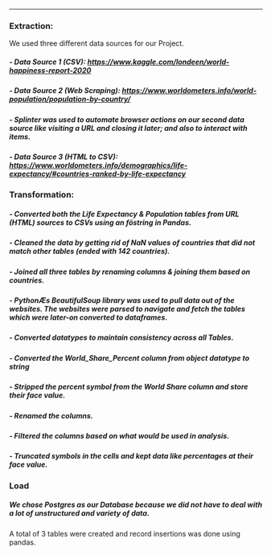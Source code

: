 ---------------------------------------------------------------------------------------------------------------------------------------
### Extraction:

We used three different data sources for our Project.
##### - Data Source 1 (CSV): https://www.kaggle.com/londeen/world-happiness-report-2020 
##### - Data Source 2 (Web Scraping): https://www.worldometers.info/world-population/population-by-country/ 
##### - Splinter was used to automate browser actions on our second data source like visiting a URL and closing it later; and also to interact with items.
##### - Data Source 3 (HTML to CSV): https://www.worldometers.info/demographics/life-expectancy/#countries-ranked-by-life-expectancy


### Transformation: 

##### - Converted both the Life Expectancy & Population tables from URL (HTML) sources to CSVs using an föstring in Pandas.
##### - Cleaned the data by getting rid of NaN values of countries that did not match other tables (ended with 142 countries).
##### - Joined all three tables by renaming columns & joining them based on countries.
##### - PythonÆs BeautifulSoup library was used to pull data out of the websites. The websites were parsed to navigate and fetch the tables which were later-on converted to dataframes. 
##### - Converted datatypes to maintain consistency across all Tables.
##### - Converted the World_Share_Percent column from object datatype to string
##### - Stripped the percent symbol from the World Share column and store their face value.
##### - Renamed the columns.
##### - Filtered the columns based on what would be used in analysis.
##### - Truncated symbols in the cells and kept data like percentages at their face value.
   
### Load

##### We chose Postgres as our Database because we did not have to deal with a lot of unstructured and variety of data.
A total of 3 tables were created and record insertions was done using pandas.

